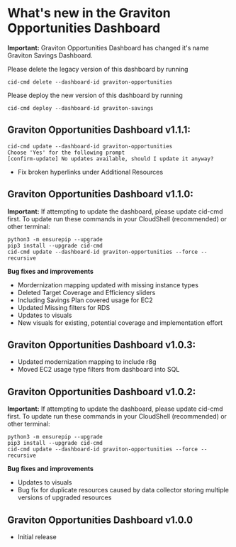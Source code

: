 # What's new in the Graviton Opportunities Dashboard

**Important:** Graviton Opportunities Dashboard has changed it's name Graviton Savings Dashboard.

Please delete the legacy version of this dashboard by running 
```
cid-cmd delete --dashboard-id graviton-opportunities
``` 
Please deploy the new version of this dashboard by running 
```
cid-cmd deploy --dashboard-id graviton-savings
```

## Graviton Opportunities Dashboard v1.1.1:
```
cid-cmd update --dashboard-id graviton-opportunities
Choose 'Yes' for the following prompt
[confirm-update] No updates available, should I update it anyway? 
```
* Fix broken hyperlinks under Additional Resources

## Graviton Opportunities Dashboard v1.1.0:
**Important:** If attempting to update the dashboard, please update cid-cmd first. To update run these commands in your CloudShell (recommended) or other terminal:

```
python3 -m ensurepip --upgrade
pip3 install --upgrade cid-cmd
cid-cmd update --dashboard-id graviton-opportunities --force --recursive
```
**Bug fixes and improvements**
* Mordernization mapping updated with missing instance types
* Deleted Target Coverage and Efficiency sliders
* Including Savings Plan covered usage for EC2
* Updated Missing filters for RDS
* Updates to visuals
* New visuals for existing, potential coverage and implementation effort

## Graviton Opportunities Dashboard v1.0.3:
* Updated modernization mapping to include r8g
* Moved EC2 usage type filters from dashboard into SQL

## Graviton Opportunities Dashboard v1.0.2:
**Important:** If attempting to update the dashboard, please update cid-cmd first. To update run these commands in your CloudShell (recommended) or other terminal:

```
python3 -m ensurepip --upgrade
pip3 install --upgrade cid-cmd
cid-cmd update --dashboard-id graviton-opportunities --force --recursive
```

**Bug fixes and improvements**
 * Updates to visuals
 * Bug fix for duplicate resources caused by data collector storing multiple versions of upgraded resources


## Graviton Opportunities Dashboard v1.0.0
* Initial release
